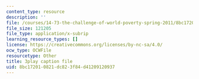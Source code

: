 ```yaml
---
content_type: resource
description: ''
file: /courses/14-73-the-challenge-of-world-poverty-spring-2011/8bc172010821dc823f84d41209120937_b0VOqHiq5zU.srt
file_size: 121205
file_type: application/x-subrip
learning_resource_types: []
license: https://creativecommons.org/licenses/by-nc-sa/4.0/
ocw_type: OCWFile
resourcetype: Other
title: 3play caption file
uid: 8bc17201-0821-dc82-3f84-d41209120937
---
```

